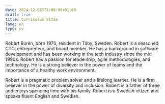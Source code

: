 ```yaml
---
date: 2024-12-08T21:09:00+01:00
draft: true
title: Curriculum Vitae
lang: en
type: cv
---
```


Robert Burén, born 1970, resident in Täby, Sweden. Robert is a seasoned CTO, entrepreneur, and board member. He has a background in software development and has been working in the tech industry since the mid 1990s. Robert has a passion for leadership, agile methodologies, and technology. He is a strong believer in the power of teams and the importance of a healthy work environment.

Robert is a pragmatic problem solver and a lifelong learner. He is a firm believer in the power of diversity and inclusion. Robert is a father of three and enjoys spending time with his family. Robert is a Swedish citizen and speaks fluent English and Swedish.
